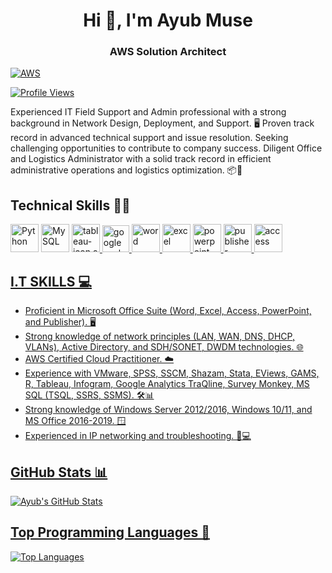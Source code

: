 <h1 align="center">Hi 👋, I'm Ayub Muse</h1>
<h3 align="center">AWS Solution Architect</h3>

<a  href="https://git.io/typing-svg"><img src="https://readme-typing-svg.demolab.com?font=Fira+Code&pause=1000&random=false&width=500&height=60&lines=Hi+%F0%9F%91%8B%2C+I'm+Ayub+Muse;I'm+Currently+learing+AWS" alt="AWS" /></a>


[![Profile Views](https://komarev.com/ghpvc/?username=ayubmuse&color=blueviolet&style=flat-square)](https://github.com/ayubmuse)

Experienced IT Field Support and Admin professional with a strong background in Network Design, Deployment, and Support. 🖥️ Proven track record in advanced technical support and issue resolution. Seeking challenging opportunities to contribute to company success. Diligent Office and Logistics Administrator with a solid track record in efficient administrative operations and logistics optimization. 📦💼

## Technical Skills 👩‍💻 
<a href="https://www.python.org/" target="_blank" rel="noreferrer"><img src="https://www.svgrepo.com/show/452091/python.svg" alt="Python" width="45" height="45"/></a> <a href="https://www.mysql.com/" target="_blank" rel="noreferrer"> <img src="https://www.svgrepo.com/show/439233/mysql.svg" alt="MySQL" width="45" height="45"/></a> <a href="https://www.tableau.com/" target="_blank" rel="noreferrer"> <img src="https://www.svgrepo.com/show/448257/vmware.svg" alt="tableau-icon.svg" width="45" height="45"/> <a href="https://analytics.google.com/analytics/web/" target="_blank" rel="noreferrer"> <img src="https://www.svgrepo.com/show/353804/google-analytics.svg" alt="google analytics" width="43" height="43"/> <a href="https://www.microsoft.com/en/microsoft-365/word" target="_blank" rel="noreferrer"> <img src="https://www.svgrepo.com/show/374187/word.svg" alt="word" width="45" height="45"/> <a href="https://www.microsoft.com/en-in/microsoft-365/excel" target="_blank" rel="noreferrer"> <img src="https://www.svgrepo.com/show/373589/excel.svg" alt="excel" width="45" height="45"/> <a href="https://www.microsoft.com/en-in/microsoft-365/powerpoint" target="_blank" rel="noreferrer"> <img src="https://www.svgrepo.com/show/373991/powerpoint2.svg" alt="powerpoint" width="45" height="45"/> <a href="https://www.microsoft.com/en-in/microsoft-365/publisher" target="_blank" rel="noreferrer"> <img src="https://www.svgrepo.com/show/374011/publisher.svg" alt="publisher" width="45" height="45"/> <a href="https://www.microsoft.com/en-in/microsoft-365/access" target="_blank" rel="noreferrer"> <img src="https://www.svgrepo.com/show/373415/access.svg" alt="access" width="45" height="45"/>

## I.T SKILLS 💻
- Proficient in Microsoft Office Suite (Word, Excel, Access, PowerPoint, and Publisher). 🖥️
- Strong knowledge of network principles (LAN, WAN, DNS, DHCP, VLANs), Active Directory, and SDH/SONET, DWDM technologies. 🌐
- AWS Certified Cloud Practitioner. ☁️
- Experience with VMware, SPSS, SSCM, Shazam, Stata, EViews, GAMS, R, Tableau, Infogram, Google Analytics TraQline, Survey Monkey, MS SQL (TSQL, SSRS, SSMS). 🛠️📊
- Strong knowledge of Windows Server 2012/2016, Windows 10/11, and MS Office 2016-2019. 🪟
- Experienced in IP networking and troubleshooting. 🔧💻

## GitHub Stats 📊

![Ayub's GitHub Stats](https://github-readme-stats.vercel.app/api?username=ayubmuse&show_icons=true&hide=prs&count_private=true&theme=radical)

## Top Programming Languages 🚀

![Top Languages](https://github-readme-stats.vercel.app/api/top-langs/?username=ayubmuse&layout=compact&theme=radical)

